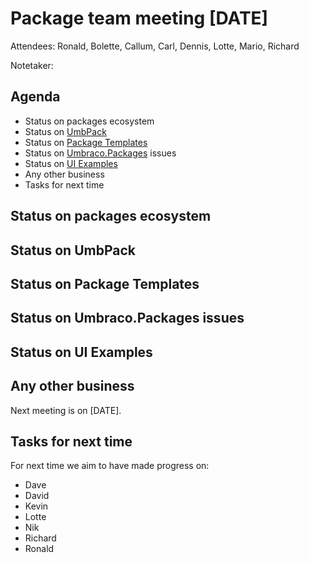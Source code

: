 # Package team meeting [DATE]

Attendees: Ronald, Bolette, Callum, Carl, Dennis, Lotte, Mario, Richard 

Notetaker: 

## Agenda
- Status on packages ecosystem
- Status on [UmbPack](https://github.com/umbraco/UmbPack)
- Status on [Package Templates](https://github.com/umbraco/Package.Templates)
- Status on [Umbraco.Packages](https://github.com/umbraco/Umbraco.Packages) issues
- Status on [UI Examples](https://github.com/umbraco/UI-Examples)
- Any other business
- Tasks for next time

## Status on packages ecosystem


## Status on UmbPack


## Status on Package Templates


## Status on Umbraco.Packages issues


## Status on UI Examples


## Any other business
Next meeting is on [DATE].

## Tasks for next time
For next time we aim to have made progress on:

- Dave
- David
- Kevin
- Lotte
- Nik
- Richard
- Ronald